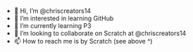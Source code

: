 - 👋 Hi, I’m @chriscreators14
- 👀 I’m interested in learning GitHub
- 🌱 I’m currently learning P3
- 💞️ I’m looking to collaborate on Scratch at @chriscreators14
- 📫 How to reach me is by Scratch (see above ^)

<!---
chriscreators14/chriscreators14 is a ✨ special ✨ repository because its `README.md` (this file) appears on your GitHub profile.
You can click the Preview link to take a look at your changes.
--->
